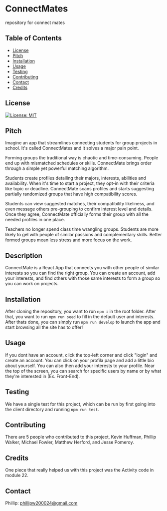 # ConnectMates
repository for connect mates

## Table of Contents
- [License](#license)
- [Pitch](#pitch)
- [Installation](#installation)
- [Usage](#usage)
- [Testing](#testing)
- [Contributing](#contributing)
- [Contact](#contact)
- [Credits](#credits)

## License
[![License: MIT](https://img.shields.io/badge/License-MIT-yellow.svg)](https://opensource.org/licenses/MIT)

## Pitch

  Imagine an app that streamlines connecting students for group projects in school. It's called ConnectMates and it solves a major pain point.

Forming groups the traditional way is chaotic and time-consuming. People end up with mismatched schedules or skills. ConnectMate brings order through a simple yet powerful matching algorithm.

Students create profiles detailing their majors, interests, abilities and availability. When it's time to start a project, they opt-in with their criteria like topic or deadline. ConnectMate scans profiles and starts suggesting partially randomized groups that have high compatibility scores.

Students can view suggested matches, their compatibility likeliness, and even message others pre-grouping to confirm interest level and details. Once they agree, ConnectMate officially forms their group with all the needed profiles in one place.

Teachers no longer spend class time wrangling groups. Students are more likely to gel with people of similar passions and complementary skills. Better formed groups mean less stress and more focus on the work.

## Description
ConnectMate is a React App that connects you with other people of similar interests so you can find the right group. You can create an account, add your interests, and find others with those same interests to form a group so you can work on projects.

## Installation
After cloning the repository, you want to run ```npm i``` in the root folder. After that, you want to run ```npm run seed``` to fill in the default user and interests. After thats done, you can simply run ```npm run develop``` to launch the app and start browsing all the site has to offer!

## Usage
If you dont have an account, click the top-left corner and click "login" and create an account. You can click on your profila page and add a little bio about yourself. You can also then add your interests to your profile. Near the top of the screen, you can search for specific users by name or by what they're interested in (Ex. Front-End).

## Testing
We have a single test for this project, which can be run by first going into the client directory and running ```npm run test```.

## Contributing
There are 5 people who contributed to this project, Kevin Huffman, Phillip Walker, Michael Fowler, Matthew Herford, and Jesse Pomeroy.

## Credits
One piece that really helped us with this project was the Activity code in module 22.

## Contact
Phillip: phillipw200024@gmail.com

